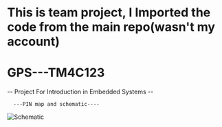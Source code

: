 # This is team project, I Imported the code from the main repo(wasn't my account)

# GPS---TM4C123
-- Project For Introduction in Embedded Systems --


      ---PIN map and schematic----
      
![Schematic](https://user-images.githubusercontent.com/63327970/120906189-a9e8e900-c657-11eb-919e-5d990113f875.jpg)
